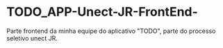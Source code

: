 # TODO_APP-Unect-JR-FrontEnd-
Parte frontend da minha equipe do aplicativo "TODO", parte do processo seletivo unect JR.
